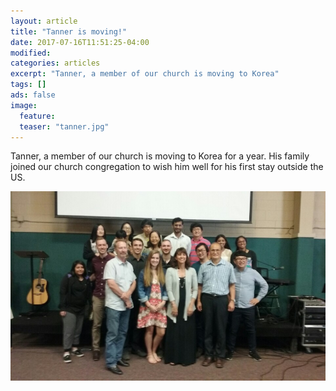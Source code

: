 ```yaml
---
layout: article
title: "Tanner is moving!"
date: 2017-07-16T11:51:25-04:00
modified:
categories: articles
excerpt: "Tanner, a member of our church is moving to Korea"
tags: []
ads: false
image:
  feature:
  teaser: "tanner.jpg"
---
```


Tanner, a member of our church is moving to Korea for a year. His family joined
our church congregation to wish him well for his first stay outside the US.

![Tanner](/images/tanner.jpg)
